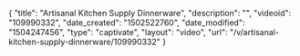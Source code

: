 {
    "title": "Artisanal Kitchen Supply Dinnerware",
    "description": "",
    "videoid": "109990332",
    "date_created": "1502522760",
    "date_modified": "1504247456",
    "type": "captivate",
    "layout": "video",
    "url": "\/v\/artisanal-kitchen-supply-dinnerware\/109990332"
}